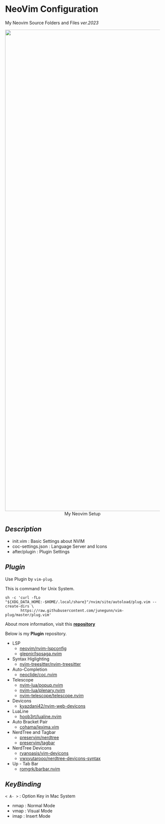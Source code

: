 # NeoVim Configuration

My Neovim Source Folders and Files _ver.2023_

<p align = "center">
  <img width="1562" alt="vim-setting" src="https://github.com/IIIBreakeRIII/nvim-source-ver.2023/assets/89850286/d9b77fe8-427b-414e-a3ab-8c9a95182fd2">
  My Neovim Setup
</p>

## $Description$

* init.vim : Basic Settings about NVIM
* coc-settings.json : Language Server and Icons
* after/plugin : Plugin Settings

## $Plugin$

Use Plugin by `vim-plug`.

This is command for Unix System.

```
sh -c 'curl -fLo "${XDG_DATA_HOME:-$HOME/.local/share}"/nvim/site/autoload/plug.vim --create-dirs \
       https://raw.githubusercontent.com/junegunn/vim-plug/master/plug.vim'
```

About more information, visit this __[repository](https://github.com/junegunn/vim-plug)__

Below is my __Plugin__ repository.

* LSP
  * [neovim/nvim-lspconfig](https://github.com/neovim/nvim-lspconfig)
  * [glepnir/lspsaga.nvim](https://github.com/nvimdev/lspsaga.nvim)
* Syntax Higlighting
  * [nvim-treesitter/nvim-treesitter](https://github.com/nvim-treesitter/nvim-treesitter)
* Auto-Completion
  * [neoclide/coc.nvim](https://github.com/neoclide/coc.nvim)
* Telescope
  * [nvim-lua/popup.nvim](https://github.com/nvim-lua/popup.nvim)
  * [nvim-lua/plenary.nvim](https://github.com/nvim-lua/plenary.nvim)
  * [nvim-telescope/telescope.nvim](https://github.com/nvim-telescope/telescope.nvim)
* Devicons
  * [kyazdani42/nvim-web-devicons](https://github.com/nvim-tree/nvim-web-devicons)
* LuaLine
  * [hoob3rt/lualine.nvim](https://github.com/nvim-lualine/lualine.nvim)
* Auto Bracket Pair
  * [cohama/lexima.vim](https://github.com/cohama/lexima.vim)
* NerdTree and Tagbar
  * [preservim/nerdtree](https://github.com/preservim/nerdtree)
  * [preservim/tagbar](https://github.com/preservim/tagbar)
* NerdTree Devicons
  * [ryanoasis/vim-devicons](https://github.com/ryanoasis/vim-devicons)
  * [vwxyutarooo/nerdtree-devicons-syntax](https://github.com/vwxyutarooo/nerdtree-devicons-syntax)
* Up - Tab Bar
  * [romgrk/barbar.nvim](https://github.com/romgrk/barbar.nvim)

## $Key Binding$

`< A- >` : Option Key in Mac System

* nmap : Normal Mode
* vmap : Visual Mode
* imap : Insert Mode
